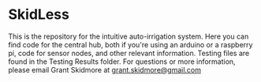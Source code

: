 # SkidLess
This is the repository for the intuitive auto-irrigation system. Here you can find code for the central hub, both if you're using an arduino or a raspberry pi, code for sensor nodes, and other relevant information. Testing files are found in the Testing Results folder. For questions or more information, please email Grant Skidmore at grant.skidmore@gmail.com
